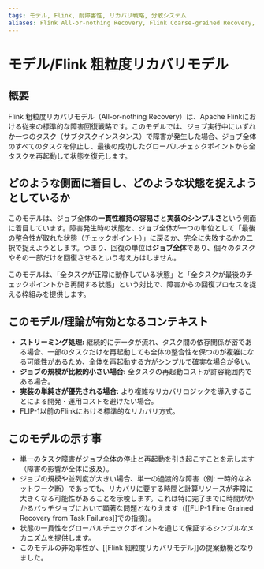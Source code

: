 ```yaml
---
tags: モデル, Flink, 耐障害性, リカバリ戦略, 分散システム
aliases: Flink All-or-nothing Recovery, Flink Coarse-grained Recovery, 全か無かのリカバリ
---
```


# モデル/Flink 粗粒度リカバリモデル

## 概要
Flink 粗粒度リカバリモデル（All-or-nothing Recovery）は、Apache Flinkにおける従来の標準的な障害回復戦略です。このモデルでは、ジョブ実行中にいずれか一つのタスク（サブタスクインスタンス）で障害が発生した場合、ジョブ全体のすべてのタスクを停止し、最後の成功したグローバルチェックポイントから全タスクを再起動して状態を復元します。

## どのような側面に着目し、どのような状態を捉えようとしているか
このモデルは、ジョブ全体の**一貫性維持の容易さ**と**実装のシンプルさ**という側面に着目しています。障害発生時の状態を、ジョブ全体が一つの単位として「最後の整合性が取れた状態（チェックポイント）」に戻るか、完全に失敗するかの二択で捉えようとします。つまり、回復の単位は**ジョブ全体**であり、個々のタスクやその一部だけを回復させるという考え方はしません。

このモデルは、「全タスクが正常に動作している状態」と「全タスクが最後のチェックポイントから再開する状態」という対比で、障害からの回復プロセスを捉える枠組みを提供します。

## このモデル/理論が有効となるコンテキスト
* **ストリーミング処理:** 継続的にデータが流れ、タスク間の依存関係が密である場合、一部のタスクだけを再起動しても全体の整合性を保つのが複雑になる可能性があるため、全体を再起動する方がシンプルで確実な場合が多い。
* **ジョブの規模が比較的小さい場合:** 全タスクの再起動コストが許容範囲内である場合。
* **実装の単純さが優先される場合:** より複雑なリカバリロジックを導入することによる開発・運用コストを避けたい場合。
* FLIP-1以前のFlinkにおける標準的なリカバリ方式。

## このモデルの示す事
* 単一のタスク障害がジョブ全体の停止と再起動を引き起こすことを示します（障害の影響が全体に波及）。
* ジョブの規模や並列度が大きい場合、単一の過渡的な障害（例: 一時的なネットワーク断）であっても、リカバリに要する時間と計算リソースが非常に大きくなる可能性があることを示唆します。これは特に完了までに時間がかかるバッチジョブにおいて顕著な問題となりえます（[[FLIP-1 Fine Grained Recovery from Task Failures]]での指摘）。
* 状態の一貫性をグローバルチェックポイントを通じて保証するシンプルなメカニズムを提供します。
* このモデルの非効率性が、[[Flink 細粒度リカバリモデル]]の提案動機となりました。